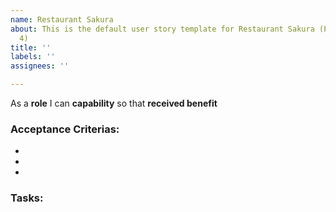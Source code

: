 ```yaml
---
name: Restaurant Sakura
about: This is the default user story template for Restaurant Sakura (Portfolio Project
  4)
title: ''
labels: ''
assignees: ''

---
```


As a **role** I can **capability** so that **received benefit**

### Acceptance Criterias: 

-

-

-


### Tasks:
